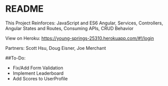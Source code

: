 # README

This Project Reinforces: JavaScript and ES6 Angular, Services, Controllers, Angular States and Routes, Consuming APIs, CRUD Behavior

View on Heroku: https://young-springs-25310.herokuapp.com/#!/login

Partners: Scott Hsu, Doug Eisner, Joe Merchant

##To-Do: 

- Fix/Add Form Validation
- Implement Leaderboard
- Add Scores to UserProfile
